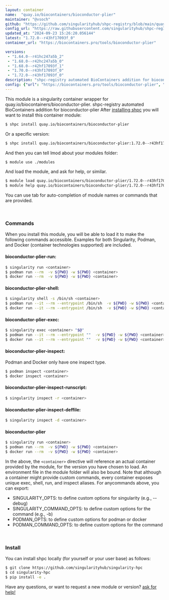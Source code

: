 ```yaml
---
layout: container
name:  "quay.io/biocontainers/bioconductor-plier"
maintainer: "@vsoch"
github: "https://github.com/singularityhub/shpc-registry/blob/main/quay.io/biocontainers/bioconductor-plier/container.yaml"
config_url: "https://raw.githubusercontent.com/singularityhub/shpc-registry/main/quay.io/biocontainers/bioconductor-plier/container.yaml"
updated_at: "2024-09-23 15:26:20.056144"
latest: "1.72.0--r43hf17093f_0"
container_url: "https://biocontainers.pro/tools/bioconductor-plier"

versions:
 - "1.64.0--r41hc247a5b_2"
 - "1.68.0--r42hc247a5b_0"
 - "1.68.0--r42hf17093f_1"
 - "1.70.0--r43hf17093f_0"
 - "1.72.0--r43hf17093f_0"
description: "shpc-registry automated BioContainers addition for bioconductor-plier"
config: {"url": "https://biocontainers.pro/tools/bioconductor-plier", "maintainer": "@vsoch", "description": "shpc-registry automated BioContainers addition for bioconductor-plier", "latest": {"1.72.0--r43hf17093f_0": "sha256:1ef38f9e95f3bd37265dbe1a6d78ac77707ae00415257569d617e0e5120d3bb3"}, "tags": {"1.64.0--r41hc247a5b_2": "sha256:fa4633ab3af277edfe4106608abacdcccbb3d6532fa4ff60ce39b02870f769d7", "1.68.0--r42hc247a5b_0": "sha256:15f5125357a42e734a70e74c7f19473b119e9b4e09303d915f7e69822b245de7", "1.68.0--r42hf17093f_1": "sha256:5c025d4b0a145571a64593b75b8ac900cc1f11362f92c567ba62aaa98f53d2a5", "1.70.0--r43hf17093f_0": "sha256:826184b83d0392ff93d137533956799acaadb26930b103cceb1a902e8e3b22bb", "1.72.0--r43hf17093f_0": "sha256:1ef38f9e95f3bd37265dbe1a6d78ac77707ae00415257569d617e0e5120d3bb3"}, "docker": "quay.io/biocontainers/bioconductor-plier"}
---
```


This module is a singularity container wrapper for quay.io/biocontainers/bioconductor-plier.
shpc-registry automated BioContainers addition for bioconductor-plier
After [installing shpc](#install) you will want to install this container module:


```bash
$ shpc install quay.io/biocontainers/bioconductor-plier
```

Or a specific version:

```bash
$ shpc install quay.io/biocontainers/bioconductor-plier:1.72.0--r43hf17093f_0
```

And then you can tell lmod about your modules folder:

```bash
$ module use ./modules
```

And load the module, and ask for help, or similar.

```bash
$ module load quay.io/biocontainers/bioconductor-plier/1.72.0--r43hf17093f_0
$ module help quay.io/biocontainers/bioconductor-plier/1.72.0--r43hf17093f_0
```

You can use tab for auto-completion of module names or commands that are provided.

<br>

### Commands

When you install this module, you will be able to load it to make the following commands accessible.
Examples for both Singularity, Podman, and Docker (container technologies supported) are included.

#### bioconductor-plier-run:

```bash
$ singularity run <container>
$ podman run --rm  -v ${PWD} -w ${PWD} <container>
$ docker run --rm  -v ${PWD} -w ${PWD} <container>
```

#### bioconductor-plier-shell:

```bash
$ singularity shell -s /bin/sh <container>
$ podman run --it --rm --entrypoint /bin/sh  -v ${PWD} -w ${PWD} <container>
$ docker run --it --rm --entrypoint /bin/sh  -v ${PWD} -w ${PWD} <container>
```

#### bioconductor-plier-exec:

```bash
$ singularity exec <container> "$@"
$ podman run --it --rm --entrypoint ""  -v ${PWD} -w ${PWD} <container> "$@"
$ docker run --it --rm --entrypoint ""  -v ${PWD} -w ${PWD} <container> "$@"
```

#### bioconductor-plier-inspect:

Podman and Docker only have one inspect type.

```bash
$ podman inspect <container>
$ docker inspect <container>
```

#### bioconductor-plier-inspect-runscript:

```bash
$ singularity inspect -r <container>
```

#### bioconductor-plier-inspect-deffile:

```bash
$ singularity inspect -d <container>
```



#### bioconductor-plier

```bash
$ singularity run <container>
$ podman run --rm  -v ${PWD} -w ${PWD} <container>
$ docker run --rm  -v ${PWD} -w ${PWD} <container>
```


In the above, the `<container>` directive will reference an actual container provided
by the module, for the version you have chosen to load. An environment file in the
module folder will also be bound. Note that although a container
might provide custom commands, every container exposes unique exec, shell, run, and
inspect aliases. For anycommands above, you can export:

 - SINGULARITY_OPTS: to define custom options for singularity (e.g., --debug)
 - SINGULARITY_COMMAND_OPTS: to define custom options for the command (e.g., -b)
 - PODMAN_OPTS: to define custom options for podman or docker
 - PODMAN_COMMAND_OPTS: to define custom options for the command

<br>

### Install

You can install shpc locally (for yourself or your user base) as follows:

```bash
$ git clone https://github.com/singularityhub/singularity-hpc
$ cd singularity-hpc
$ pip install -e .
```

Have any questions, or want to request a new module or version? [ask for help!](https://github.com/singularityhub/singularity-hpc/issues)